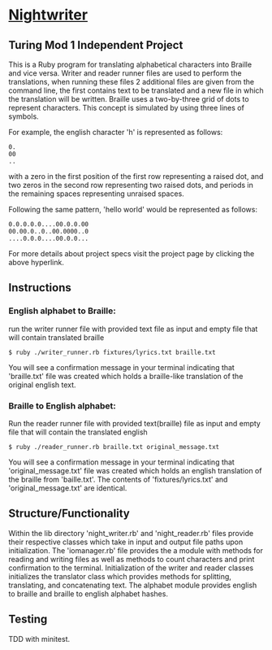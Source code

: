 # [Nightwriter](https://backend.turing.io/module1/projects/night_writer/)

## Turing Mod 1 Independent Project
This is a Ruby program for translating alphabetical characters into Braille and vice versa. Writer and reader runner files are used to perform the translations, when running these files 2 additional files are given from the command line, the first contains text to be translated and a new file in which the translation will be written. Braille uses a two-by-three grid of dots to represent characters. This concept is simulated by using three lines of symbols.

For example, the english character 'h' is represented as follows:

```
0.
00
..
```

with a zero in the first position of the first row representing a raised dot, and two zeros in the second row representing two raised dots, and periods in the remaining spaces representing unraised spaces.

Following the same pattern, 'hello world' would be represented as follows:

```
0.0.0.0.0....00.0.0.00
00.00.0..0..00.0000..0
....0.0.0....00.0.0...
```
For more details about project specs visit the project page by clicking the above hyperlink.
## Instructions

### English alphabet to Braille:

run the writer runner file with provided text file as input and empty file that will contain translated braille

`$ ruby ./writer_runner.rb fixtures/lyrics.txt braille.txt`

You will see a confirmation message in your terminal indicating that 'braille.txt' file was created which holds a braille-like translation of the original english text.

### Braille to English alphabet:

Run the reader runner file with provided text(braille) file as input and empty file that will contain the translated english

`$ ruby ./reader_runner.rb braille.txt original_message.txt`

You will see a confirmation message in your terminal indicating that 'original_message.txt' file was created which holds an english translation of the braille from 'baille.txt'. The contents of 'fixtures/lyrics.txt' and 'original_message.txt' are identical.

## Structure/Functionality
Within the lib directory 'night_writer.rb' and 'night_reader.rb' files provide their respective classes which take in input and output file paths upon initialization. The 'iomanager.rb' file provides the a module with methods for reading and writing files as well as methods to count characters and print confirmation to the terminal. Initialization of the writer and reader classes initializes the translator class which provides methods for splitting, translating, and concatenating text. The alphabet module provides english to braille and braille to english alphabet hashes.

## Testing
TDD with minitest.

